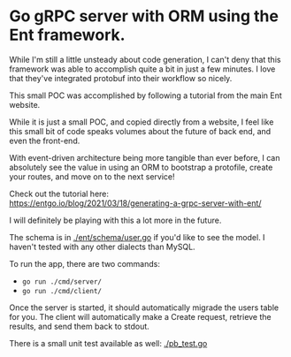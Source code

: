 # Go gRPC server with ORM using the Ent framework. 


While I'm still a little unsteady about code generation, I can't deny that this framework was able to accomplish quite a bit in just a few minutes. I love that they've integrated protobuf into their workflow so nicely.  
  
  
This small POC was accomplished by following a tutorial from the main Ent website.

While it is just a small POC, and copied directly from a website, I feel like this small bit of code speaks volumes about the future of back end, and even the front-end.


With event-driven architecture being more tangible than ever before, I can absolutely see the value in using an ORM to bootstrap a protofile, create your routes, and move on to the next service!

Check out the tutorial here:  
https://entgo.io/blog/2021/03/18/generating-a-grpc-server-with-ent/
  
  
I will definitely be playing with this a lot more in the future.

The schema is in [./ent/schema/user.go](./ent/schema/user.go) if you'd like to see the model. I haven't tested with any other dialects than MySQL.

To run the app, there are two commands:

  - ```go run ./cmd/server/```
  - ```go run ./cmd/client/```

Once the server is started, it should automatically migrade the users table for you. The client will automatically make a Create request, retrieve the results, and send them back to stdout. 

There is a small unit test available as well: [./pb_test.go](./pb_test.go)
